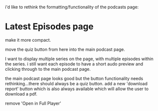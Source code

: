 
i'd like to rethink the formatting/functionality of the podcasts page:

# Latest Episodes page

make it more compact.

move the quiz button from here into the main podcast page.

I want to display multiple series on the page, with multiple episodes within the series. i still want each episode to have a short audo preview and clicking through to the main podcast page.

the main podcast page looks good but the button functionality needs rethinking...there should always be a quiz button. add a new 'download report' button which is also always available which will allow the user to download a pdf.

remove 'Open in Full Player'
